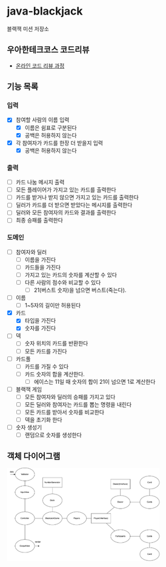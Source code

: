 # java-blackjack

블랙잭 미션 저장소

## 우아한테크코스 코드리뷰

- [온라인 코드 리뷰 과정](https://github.com/woowacourse/woowacourse-docs/blob/master/maincourse/README.md)

## 기능 목록

### 입력

- [x] 참여할 사람의 이름 입력
  - [x] 이름은 쉼표로 구분된다
  - [x] 공백은 허용하지 않는다
- [x] 각 참여자가 카드를 한장 더 받을지 입력
  - [x] 공백은 허용하지 않는다

### 출력

- [ ] 카드 나눔 메시지 출력
- [ ] 모든 플레이어가 가지고 있는 카드를 출력한다
- [ ] 카드를 받거나 받지 않으면 가지고 있는 카드를 출력한다
- [ ] 딜러가 카드를 더 받으면 받았다는 메시지를 출력한다
- [ ] 딜러와 모든 참여자의 카드와 결과를 출력한다
- [ ] 최종 승패를 출력한다

### 도메인

- [ ] 참여자와 딜러
  - [ ] 이름을 가진다
  - [ ] 카드들을 가진다
  - [ ] 가지고 있는 카드의 숫자를 계산할 수 있다
  - [ ] 다른 사람의 점수와 비교할 수 있다
    - [ ] 21(버스트 숫자)을 넘으면 버스트(죽는다).

- [ ] 이름
  - [ ] 1~5자의 길이만 허용된다

- [x] 카드
  - [x] 타입을 가진다
  - [x] 숫자를 가진다

- [ ] 덱
  - [ ] 숫자 위치의 카드를 반환한다
  - [ ] 모든 카드를 가진다

- [ ] 카드풀
  - [ ] 카드를 가질 수 있다
  - [ ] 카드 숫자의 합을 계산한다.
    - [ ] 에이스는 11일 때 숫자의 합이 21이 넘으면 1로 계산한다

- [ ] 블랙잭 게임
  - [ ] 모든 참여자와 딜러의 승패를 가지고 있다 
  - [ ] 모든 딜러와 참여자는 카드를 뽑는 명령을 내린다
  - [ ] 모든 카드를 받아서 숫자를 비교한다
  - [ ] 덱을 초기화 한다

- [ ] 숫자 생성기
  - [ ] 랜덤으로 숫자를 생성한다

## 객체 다이어그램

<img src="diagram.png" style="width: 80%; height= 80%">
